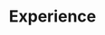 ---
# An instance of the Experience widget.
# Documentation: https://wowchemy.com/docs/page-builder/
widget: experience

# This file represents a page section.
headless: true

# Order that this section appears on the page.
weight: 40

title: Experience
subtitle:

# Date format for experience
#   Refer to https://wowchemy.com/docs/customization/#date-format
date_format: Jan 2006

# Experiences.
#   Add/remove as many `experience` items below as you like.
#   Required fields are `title`, `company`, and `date_start`.
#   Leave `date_end` empty if it's your current employer.
#   Begin multi-line descriptions with YAML's `|2-` multi-line prefix.
experience:
  - title: Research Intern
    company: Abridge INC
    company_url: 'https://www.abridge.com/'
    location: Pittsburgh, PA
    date_start: '2021-01-01'
    date_end: '2021-08-06'
    description: Implementing model frameworks to run experiments to boost symptom classification performance based on doctor patient transcripts
  
  - title: Undergraduate Researcher
    company: ACMI Lab, Carnegie Mellon University
    company_url: 'https://acmilab.org/'
    location: Pittsburgh, PA
    date_start: '2019-05-01'
    date_end: ''
    description: Are Perceptually-Concordant Adversarial Attacks a General Property of Robust Classifiers? NeurIPS 2019 Poster Presenter (paper accepted at Science Meets Engineering of Deep Learning Workshop).Investigated targeted adversarial attacks against a robust classifier trained under randomized smoothing. Our research suggests perceptually-aligned gradients may be a general property of robust classifiers (not just adversarially trained classifiers). Currently investigating the effect of learning rate on generalization ability of models trained via stochastic gradient descent and full-batch gradient descent

  - title: Undergraduate Researcher
    company: ACMI Lab, Carnegie Mellon University (In collaboration with Locus and SAGE Lab)
    company_url: ''
    location: Pittsburgh, PA
    date_start: '2020-06-01'
    date_end: '2020-08-31'
    description: Gradient Descent on Neural Networks Typically Occurs at the Edge of Stability. Published as a conference paper at ICLR 2021; Accepted for Poster Presentation at NeurIPS OPT2020 Workshop. Empirically demonstrated that full-batch gradient descent on neural network training objectives typically operates in a regime we call the Edge of Stability. Since the behavior of the train loss Hessian is inconsistent with several widespread presumptions in the field of optimization, our findings raise questions as to whether these presumptions are relevant to neural network training.

  - title: Head Teaching assistant for 15281 Artificial Intelligence Representation & Problem Solving
    location: Pittsburgh, PA
    date_start: '2020-01-01'
    date_end: ''
    description: (Head TA since January 2021) lead multiple weekly recitations of 30 students; develop assignments, recitations, and course notes; hold weekly office hours.
 
  - title: Teaching Assistant for 10301/10601 Introduction to Machine Learning (Undergraduate and Gradua    te Level)
    location: Pittsburgh, PA
    date_start: '2020-05-01'
    date_end: '2020-08-01'
    description:  lead weekly recitations of 30 studen    ts; develop assignments and recitations; hold weekly     office hours

design:
  columns: '2'
---